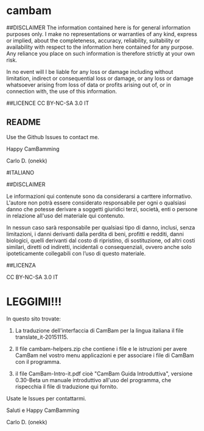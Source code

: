 # cambam

##DISCLAIMER
The information contained here is for general information purposes only. I make no representations or warranties of any kind, express or implied, about the completeness, accuracy, reliability, suitability or availability with respect to the information here contained for any purpose. Any reliance you place on such information is therefore strictly at your own risk.

In no event will I be liable for any loss or damage including without limitation, indirect or consequential loss or damage, or any loss or damage whatsoever arising from loss of data or profits arising out of, or in connection with, the use of this information.

##LICENCE
CC BY-NC-SA 3.0 IT 


## README

Use the Github Issues to contact me.

Happy CamBamming

Carlo D. (onekk) 

#ITALIANO

##DISCLAIMER

Le informazioni qui contenute sono da considerarsi a carttere informativo. 
L'autore non potrà essere considerato responsabile per ogni o qualsiasi danno che potesse derivare a soggetti giuridici terzi, società, enti o persone in relazione all'uso del materiale qui contenuto. 

In nessun caso sarà responsabile per qualsiasi tipo di danno, inclusi, senza limitazioni, i danni derivanti dalla perdita di beni, profitti e redditi, danni biologici, quelli derivanti dal costo di ripristino, di sostituzione, od altri costi similari, diretti od indiretti, incidentali o consequenziali, ovvero anche solo ipoteticamente collegabili con l’uso di questo materiale.


##LICENZA

CC BY-NC-SA 3.0 IT 

# LEGGIMI!!!


In questo sito trovate:

1) La traduzione dell'interfaccia di CamBam per la lingua italiana il file translate_it-20151115.

2) Il file cambam-helpers.zip che contiene i file e le istruzioni per avere CamBam nel vostro menu applicazioni e per associare i file di CamBam con il programma.

3) il file CamBam-Intro-it.pdf cioè "CamBam Guida Introduttiva", versione 0.30-Beta un manuale introduttivo all'uso del programma, che rispecchia il file di traduzione qui fornito.


Usate le Issues per contattarmi.

Saluti e Happy CamBamming

Carlo D. (onekk)


